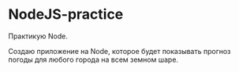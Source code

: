 # NodeJS-practice
Практикую Node.

Создаю приложение на Node, которое будет показывать прогноз погоды для любого города на всем земном шаре.
